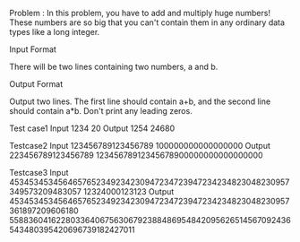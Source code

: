 Problem : In this problem, you have to add and multiply huge numbers!
          These numbers are so big that you can't contain them in any ordinary data types like a long integer.
  
Input Format

There will be two lines containing two numbers, a and b.

Output Format

Output two lines. The first line should contain a+b, and the second line should contain a*b. Don't print any leading zeros.

Test case1
Input
1234
20
Output
1254
24680

Testcase2
Input
123456789123456789
100000000000000000
Output
223456789123456789
12345678912345678900000000000000000

Testcase3
Input
4534534534564657652349234230947234723947234234823048230957349573209483057
12324000123123
Output
4534534534564657652349234230947234723947234234823048230957361897209606180
55883604162280336406756306792388486954842095626514567092436543480395420696739182427011

